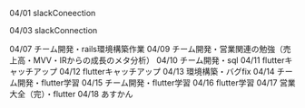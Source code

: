 04/01
slackConeection

04/03
slackConnection

04/07
チーム開発・rails環境構築作業
04/09
チーム開発・営業関連の勉強（売上高・MVV・IRからの成長のメタ分析）
04/10
チーム開発・sql
04/11
flutterキャッチアップ
04/12
flutterキャッチアップ
04/13
環境構築・バグfix
04/14
チーム開発・flutter学習
04/15
チーム開発・flutter学習
04/16
flutter学習
04/17
営業大全（完）・flutter
04/18
あすかん
